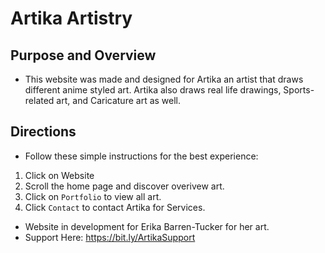 # Artika Artistry

## Purpose and Overview
- This website was made and designed for Artika an artist that draws different anime styled art. Artika also draws real life drawings, Sports-related art, and Caricature art as well. 

## Directions
- Follow these simple instructions for the best experience:
1. Click on Website
2. Scroll the home page and discover overivew art.
3. Click on `Portfolio` to view all art.
4. Click `Contact` to contact Artika for Services.  

- Website in development for Erika Barren-Tucker for her art.
- Support Here: https://bit.ly/ArtikaSupport
